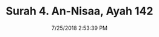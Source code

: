 ---
title       : "Surah 4. An-Nisaa, Ayah 142"
date        : 7/25/2018 2:53:39 PM
draft       : false
type        : "quran"
layout      : "compare"
BookCode    : "CMP"
SurahNumber : "4"
AyahNumber  : "142"
TotalAyah   : "176"
---